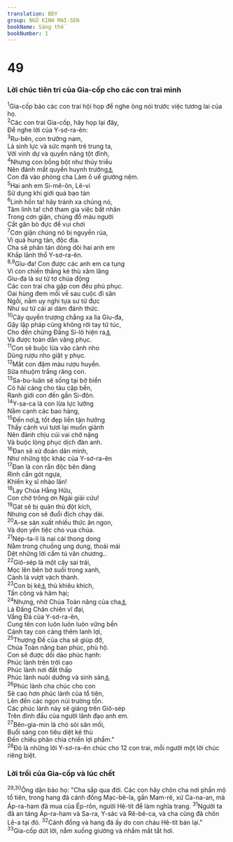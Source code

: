 ```yaml
---
translation: BDY
group: NGŨ KINH MAI-SEN
bookName: Sáng thế 
bookNumber: 1
---
```


<div class="title"><h1>49</h1><h3>Lời chúc tiên tri của Gia-cốp cho các con trai mình</h3></div>
<span class="verse sa_49_1"><sup>1</sup>Gia-cốp bảo các con trai hội họp để nghe ông nói trước việc tương lai của họ.<br/></span>
<span class="verse sa_49_2"><sup>2</sup>Các con trai Gia-cốp, hãy họp lại đây,<br/>Để nghe lời của Y-sơ-ra-ên:<br/></span>
<span class="verse sa_49_3"><sup>3</sup>Ru-bên, con trưởng nam,<br/>Là sinh lực và sức mạnh trẻ trung ta,<br/>Với vinh dự và quyền năng tột đỉnh,<br/></span>
<span class="verse sa_49_4"><sup>4</sup>Nhưng con bồng bột như thủy triều<br/>Nên đánh mất quyền huynh trưởng<a href="#" data-toggle="tooltip" data-placement="bottom" title="Nt không còn xuất chúng nữa">⚓</a><br/>Con đã vào phòng cha Làm ô uế giường nệm.<br/></span>
<span class="verse sa_49_5"><sup>5</sup>Hai anh em Si-mê-ôn, Lê-vi<br/>Sử dụng khí giới quá bạo tàn<br/></span>
<span class="verse sa_49_6"><sup>6</sup>Linh hồn ta! hãy tránh xa chúng nó,<br/>Tâm linh ta! chớ tham gia việc bất nhân<br/>Trong cơn giận, chúng đổ máu người<br/>Cắt gân bò đực để vui chơi<br/></span>
<span class="verse sa_49_7"><sup>7</sup>Cơn giận chúng nó bị nguyền rủa,<br/>Vì quá hung tàn, độc địa.<br/>Cha sẽ phân tán dòng dõi hai anh em<br/>Khắp lãnh thổ Y-sơ-ra-ên.<br/></span>
<span class="verse sa_49_8 sa_49_9"><sup>8,9</sup>Giu-đa! Con được các anh em ca tụng<br/>Vì con chiến thắng kẻ thù xâm lăng<br/>Giu-đa là sư tử tơ chúa động<br/>Các con trai cha gặp con đều phủ phục.<br/>Oai hùng đem mồi về sau cuộc đi săn<br/>Ngồi, nằm uy nghi tựa sư tử đực<br/>Như sư tử cái ai dám đánh thức.<br/></span>
<span class="verse sa_49_10"><sup>10</sup>Cây quyền trượng chẳng xa lìa Giu-đa,<br/>Gậy lập pháp cũng không rời tay tử túc,<br/>Cho đến chừng Đấng Si-lô hiện ra<a href="#" data-toggle="tooltip" data-placement="bottom" title="Ctd cho đến khi người vào trong cơ nghiệp mình">⚓</a><br/>Và được toàn dân vâng phục.<br/></span>
<span class="verse sa_49_11"><sup>11</sup>Con sẽ buộc lừa vào cành nho<br/>Dùng rượu nho giặt y phục.<br/></span>
<span class="verse sa_49_12"><sup>12</sup>Mắt con đậm màu rượu huyền.<br/>Sữa nhuộm trắng răng con.<br/></span>
<span class="verse sa_49_13"><sup>13</sup>Sa-bu-luân sẽ sống tại bờ biển<br/>Có hải cảng cho tàu cập bến,<br/>Ranh giới con đến gần Si-đôn.<br/></span>
<span class="verse sa_49_14"><sup>14</sup>Y-sa-ca là con lừa lực lưỡng<br/>Nằm cạnh các bao hàng,<br/></span>
<span class="verse sa_49_15"><sup>15</sup>Đến nơi<a href="#" data-toggle="tooltip" data-placement="bottom" title="Nt thấy một nơi nghỉ">⚓</a> tốt đẹp liền tận hưởng<br/>Thấy cảnh vui tươi lại muốn giành<br/>Nên đành chịu cúi vai chở nặng<br/>Và buộc lòng phục dịch đàn anh.<br/></span>
<span class="verse sa_49_16"><sup>16</sup>Đan sẽ xử đoán dân mình,<br/>Như những tộc khác của Y-sơ-ra-ên<br/></span>
<span class="verse sa_49_17"><sup>17</sup>Đan là con rắn độc bên đàng<br/>Rình cắn gót ngựa,<br/>Khiến kỵ sĩ nhào lăn!<br/></span>
<span class="verse sa_49_18"><sup>18</sup>Lạy Chúa Hằng Hữu,<br/>Con chờ trông ơn Ngài giải cứu!<br/></span>
<span class="verse sa_49_19"><sup>19</sup>Gát sẽ bị quân thù đột kích,<br/>Nhưng con sẽ đuổi địch chạy dài.<br/></span>
<span class="verse sa_49_20"><sup>20</sup>A-se sản xuất nhiều thức ăn ngon,<br/>Và dọn yến tiệc cho vua chúa.<br/></span>
<span class="verse sa_49_21"><sup>21</sup>Nép-ta-li là nai cái thong dong<br/>Nằm trong chuồng ung dung, thoải mái<br/>Dệt những lời cẩm tú văn chương..<br/></span>
<span class="verse sa_49_22"><sup>22</sup>Giô-sép là một cây sai trái,<br/>Mọc lên bên bờ suối trong xanh,<br/>Cành lá vượt vách thành.<br/></span>
<span class="verse sa_49_23"><sup>23</sup>Con bị kẻ<a href="#" data-toggle="tooltip" data-placement="bottom" title="Nt kẻ cầm cung">⚓</a> thù khiêu khích,<br/>Tấn công và hãm hại;<br/></span>
<span class="verse sa_49_24"><sup>24</sup>Nhưng, nhờ Chúa Toàn năng của cha<a href="#" data-toggle="tooltip" data-placement="bottom" title="Nt Gia-cốp">⚓</a><br/>Là Đấng Chăn chiên vĩ đại,<br/>Vầng Đá của Y-sơ-ra-ên,<br/>Cung tên con luôn luôn luôn vững bền<br/>Cánh tay con càng thêm lanh lợi,<br/></span>
<span class="verse sa_49_25"><sup>25</sup>Thượng Đế của cha sẽ giúp đỡ,<br/>Chúa Toàn năng ban phúc, phù hộ.<br/>Con sẽ được dồi dào phúc hạnh:<br/>Phúc lành trên trời cao<br/>Phúc lành nơi đất thấp<br/>Phúc lành nuôi dưỡng và sinh sản<a href="#" data-toggle="tooltip" data-placement="bottom" title="Nt của vú và tử cung">⚓</a><br/></span>
<span class="verse sa_49_26"><sup>26</sup>Phúc lành cha chúc cho con<br/>Sẽ cao hơn phúc lành của tổ tiên,<br/>Lên đến các ngọn núi trường tồn.<br/>Các phúc lành này sẽ giáng trên Giô-sép<br/>Trên đỉnh đầu của người lãnh đạo anh em.<br/></span>
<span class="verse sa_49_27"><sup>27</sup>Bên-gia-min là chó sói săn mồi,<br/>Buổi sáng con tiêu diệt kẻ thù<br/>Đến chiều phân chia chiến lợi phẩm.&#34;<br/></span>
<span class="verse sa_49_28"><sup>28</sup>Đó là những lời Y-sơ-ra-ên chúc cho 12 con trai, mỗi người một lời chúc riêng biệt.</span>
<div class="title"><h3>Lời trối của Gia-cốp và lúc chết</h3></div>
<span class="verse sa_49_29 sa_49_30"><sup>29,30</sup>Ông dặn bảo họ: &#34;Cha sắp qua đời. Các con hãy chôn cha nơi phần mộ tổ tiên, trong hang đá cánh đồng Mạc-bê-la, gần Mam-rê, xứ Ca-na-an, mà Áp-ra-ham đã mua của Ép-rôn, người Hê-tít để làm nghĩa trang. </span>
<span class="verse sa_49_31"><sup>31</sup>Người ta đã an táng Áp-ra-ham và Sa-ra, Y-sác và Rê-bê-ca, và cha cũng đã chôn Lê-a tại đó. </span>
<span class="verse sa_49_32"><sup>32</sup>Cánh đồng và hang đá ấy do con cháu Hê-tít bán lại.&#34;<br/></span>
<span class="verse sa_49_33"><sup>33</sup>Gia-cốp dứt lời, nằm xuống giường và nhắm mắt tắt hơi.</span>
